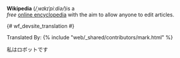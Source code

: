 **Wikipedia** (*/ˌwɪkɪˈpiːdiə/*)is a <br> _free_ [online encyclopedia](https://exmale.com) with the aim to allow anyone to edit articles.

{# wf_devsite_translation #}

Translated By: 
{% include "web/_shared/contributors/mark.html" %}

私はロボットです
